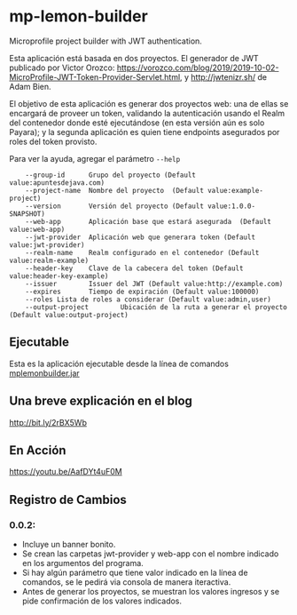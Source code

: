 # mp-lemon-builder
Microprofile project builder with JWT authentication.

Esta aplicación está basada en dos proyectos. El generador de JWT publicado por Victor Orozco: https://vorozco.com/blog/2019/2019-10-02-MicroProfile-JWT-Token-Provider-Servlet.html, y http://jwtenizr.sh/ de Adam Bien.

El objetivo de esta aplicación es generar dos proyectos web: una de ellas se encargará de proveer un token, validando la autenticación usando el Realm del contenedor donde esté ejecutándose (en esta versión aún es solo Payara); y la segunda aplicación es quien tiene endpoints asegurados por roles del token provisto.

Para ver la ayuda, agregar el parámetro `--help`

        --group-id      Grupo del proyecto (Default value:apuntesdejava.com)
        --project-name  Nombre del proyecto  (Default value:example-project)
        --version       Versión del proyecto (Default value:1.0.0-SNAPSHOT)
        --web-app       Aplicación base que estará asegurada  (Default value:web-app)
        --jwt-provider  Aplicación web que generara token (Default value:jwt-provider)
        --realm-name    Realm configurado en el contenedor (Default value:realm-example)
        --header-key    Clave de la cabecera del token (Default value:header-key-example)
        --issuer        Issuer del JWT (Default value:http://example.com)
        --expires       Tiempo de expiración (Default value:100000)
        --roles Lista de roles a considerar (Default value:admin,user)
        --output-project        Ubicación de la ruta a generar el proyecto (Default value:output-project)
        
## Ejecutable
Esta es la aplicación ejecutable desde la línea de comandos
[mplemonbuilder.jar](mplemonbuilder.jar)

## Una breve explicación en el blog
http://bit.ly/2rBX5Wb

## En Acción        
https://youtu.be/AafDYt4uF0M

## Registro de Cambios
### 0.0.2:
- Incluye un banner bonito.
- Se crean las carpetas jwt-provider y web-app con el nombre indicado en los argumentos del programa.
- Si hay algún parámetro que tiene valor indicado en la línea de comandos, se le pedirá via consola de manera iteractiva.
- Antes de generar los proyectos, se muestran los valores ingresos y se pide confirmación de los valores indicados.
